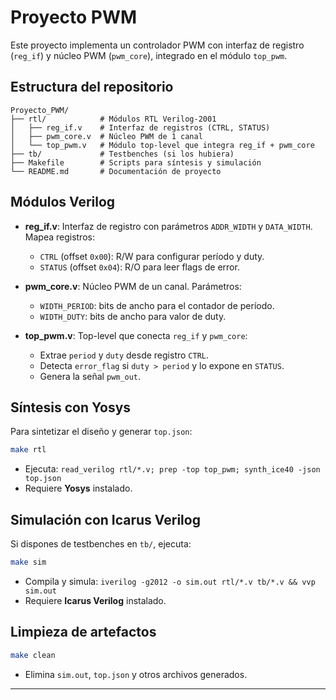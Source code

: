 # Proyecto PWM

Este proyecto implementa un controlador PWM con interfaz de registro (`reg_if`) y núcleo PWM (`pwm_core`), integrado en el módulo `top_pwm`.

## Estructura del repositorio

```
Proyecto_PWM/
├── rtl/            # Módulos RTL Verilog-2001
│   ├── reg_if.v    # Interfaz de registros (CTRL, STATUS)
│   ├── pwm_core.v  # Núcleo PWM de 1 canal
│   └── top_pwm.v   # Módulo top-level que integra reg_if + pwm_core
├── tb/             # Testbenches (si los hubiera)
├── Makefile        # Scripts para síntesis y simulación
└── README.md       # Documentación de proyecto
```

## Módulos Verilog

* **reg\_if.v**: Interfaz de registro con parámetros `ADDR_WIDTH` y `DATA_WIDTH`. Mapea registros:

  * `CTRL` (offset `0x00`): R/W para configurar período y duty.
  * `STATUS` (offset `0x04`): R/O para leer flags de error.

* **pwm\_core.v**: Núcleo PWM de un canal. Parámetros:

  * `WIDTH_PERIOD`: bits de ancho para el contador de período.
  * `WIDTH_DUTY`: bits de ancho para valor de duty.

* **top\_pwm.v**: Top-level que conecta `reg_if` y `pwm_core`:

  * Extrae `period` y `duty` desde registro `CTRL`.
  * Detecta `error_flag` si `duty > period` y lo expone en `STATUS`.
  * Genera la señal `pwm_out`.

## Síntesis con Yosys

Para sintetizar el diseño y generar `top.json`:

```bash
make rtl
```

* Ejecuta: `read_verilog rtl/*.v; prep -top top_pwm; synth_ice40 -json top.json`
* Requiere **Yosys** instalado.

## Simulación con Icarus Verilog

Si dispones de testbenches en `tb/`, ejecuta:

```bash
make sim
```

* Compila y simula: `iverilog -g2012 -o sim.out rtl/*.v tb/*.v && vvp sim.out`
* Requiere **Icarus Verilog** instalado.

## Limpieza de artefactos

```bash
make clean
```

* Elimina `sim.out`, `top.json` y otros archivos generados.

---

